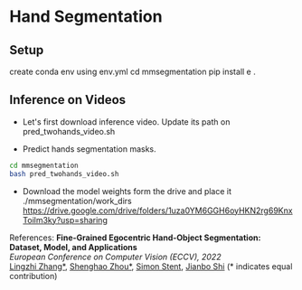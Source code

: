 # Hand Segmentation

## Setup
create conda env using env.yml
cd mmsegmentation
pip install e .

## Inference on Videos

- Let's first download inference video. Update its path on pred_twohands_video.sh

- Predict hands segmentation masks.
```bash
cd mmsegmentation
bash pred_twohands_video.sh
```
- Download the model weights form the drive and place it ./mmsegmentation/work_dirs
https://drive.google.com/drive/folders/1uza0YM6GGH6oyHKN2rg69KnxToilm3ky?usp=sharing
  
References:
**Fine-Grained Egocentric Hand-Object Segmentation: Dataset, Model, and Applications**\
*European Conference on Computer Vision (ECCV), 2022*\
[Lingzhi Zhang*](https://owenzlz.github.io/), [Shenghao Zhou*](https://scholar.google.com/citations?user=kWdwbUYAAAAJ&hl=en), [Simon Stent](https://scholar.google.com/citations?user=f3aij5UAAAAJ&hl=en), [Jianbo Shi](https://www.cis.upenn.edu/~jshi/) (* indicates equal contribution)
